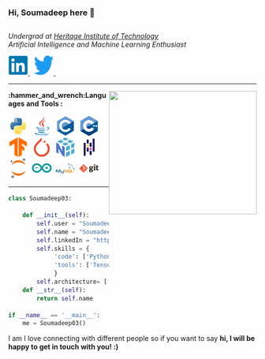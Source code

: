 ### Hi, Soumadeep here 👋
##
<div>
  <p><i>Undergrad at</i> <a href="https://github.com/larymak/Html-Css-Recap"><i>Heritage Institute of Technology</i></a><br>
     <i>Artificial Intelligence and Machine Learning Enthusiast</i></p>
  <p>
  <a href="https://www.linkedin.com/in/soumadeep-maji-075410224/">
    <img src="https://github.com/devicons/devicon/blob/master/icons/linkedin/linkedin-original.svg" alt="linkedin" height="40" width="40">  
  </a>&nbsp;
  <a href="https://twitter.com/Neel__19">
    <img src="https://github.com/devicons/devicon/blob/master/icons/twitter/twitter-original.svg" alt="github" height="40" width="40">
  </a>&nbsp;
</p>
<hr>
<img align="right" src="https://media.giphy.com/media/SWoSkN6DxTszqIKEqv/giphy.gif" width="300" height="250"/>
  <div>
    <h><b>:hammer_and_wrench:Languages and Tools : </b></h><br> 
    <br>
     <img src="https://github.com/devicons/devicon/blob/master/icons/python/python-original.svg" title="Python" alt="Python" width="40" height="40"/>&nbsp;
  <img src="https://github.com/devicons/devicon/blob/master/icons/java/java-original.svg" title="Java" alt="Java" width="40" height="40"/>&nbsp;
  <img src="https://github.com/devicons/devicon/blob/master/icons/c/c-original.svg" title="C" alt="C" width="40" height="40"/>&nbsp;
  <img src="https://github.com/devicons/devicon/blob/master/icons/cplusplus/cplusplus-original.svg" title="CPlusPLus" alt="CPlusPLus" width="40" height="40"/>&nbsp;
    <img src="https://github.com/devicons/devicon/blob/master/icons/tensorflow/tensorflow-original.svg" title="Tensorflow" alt="Tensorflow" width="40"               height="40"/>&nbsp;
  <img src="https://github.com/devicons/devicon/blob/master/icons/pytorch/pytorch-original.svg" title="PyTorch" alt="PyTorch" width="40" height="40"/>&nbsp;
  <img src="https://github.com/devicons/devicon/blob/master/icons/numpy/numpy-original.svg"  title="Numpy" alt="Numpy" width="40" height="40"/>&nbsp;
  <img src="https://github.com/devicons/devicon/blob/master/icons/pandas/pandas-original.svg" title="Pandas" alt="Pandas" width="40" height="40"/>&nbsp;
  <img src="https://github.com/devicons/devicon/blob/master/icons/jupyter/jupyter-original.svg" title="Jupyter Notebook" alt="Jupyter Notebook" width="40" height="40"/>&nbsp;
  <img src="https://github.com/devicons/devicon/blob/master/icons/arduino/arduino-original.svg" title="Arduino" alt="Arduino" width="40" height="40"/>&nbsp;
  <img src="https://github.com/devicons/devicon/blob/master/icons/mysql/mysql-original-wordmark.svg" title="MySQL"  alt="MySQL" width="40" height="40"/>&nbsp;
  <img src="https://github.com/devicons/devicon/blob/master/icons/git/git-original-wordmark.svg" title="Git" **alt="Git" width="40" height="40"/>
  </div>
<hr>  
</div>

```python
class Soumadeep03:

    def __init__(self):
        self.user = "Soumadeep03"
        self.name = "Soumadeep Maji"
        self.linkedIn = "https://www.linkedin.com"
        self.skills = {
             'code': ['Python','Java','C','C++','Arduino'],
             'tools': ['Tensorflow','PyTorch','Numpy','Pandas','Jupyter Notebook','MySQL']
             }
        self.architecture= ['Machine Learning','Deep Learning','Neural Networks']
    def __str__(self):
        return self.name

if __name__ == '__main__':
    me = Soumadeep03()
 ```
<h>I am 
<h>I love connecting with different people so if you want to say <b>hi, I will be happy to get in touch with you! :)</b></h>
